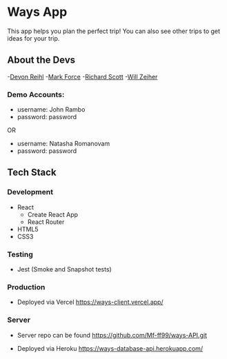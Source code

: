 # Ways App
 This app helps you plan the perfect trip! You can also see other trips to get ideas for your trip. 


## About the Devs

-[Devon Reihl](https://github.com/DevonReihl) -[Mark Force](https://github.com/Mf-ff99) -[Richard Scott](https://github.com/Richardscripts) -[Will Zeiher](https://github.com/wzeiher3)

 ### Demo Accounts:

- username: John Rambo
- password: password

OR

- username: Natasha Romanovam
- password: password

## Tech Stack

### Development

- React
  - Create React App
  - React Router
- HTML5
- CSS3

### Testing

- Jest (Smoke and Snapshot tests)

### Production

- Deployed via Vercel
https://ways-client.vercel.app/

### Server
- Server repo can be found
https://github.com/Mf-ff99/ways-API.git 

- Deployed via Heroku
https://ways-database-api.herokuapp.com/